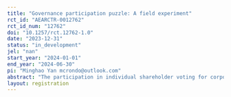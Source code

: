 ```yaml
---
title: "Governance participation puzzle: A field experiment"
rct_id: "AEARCTR-0012762"
rct_id_num: "12762"
doi: "10.1257/rct.12762-1.0"
date: "2023-12-31"
status: "in_development"
jel: "nan"
start_year: "2024-01-01"
end_year: "2024-06-30"
pi: "Minghao Yan mcrondo@outlook.com"
abstract: "The participation in individual shareholder voting for corporate governance proposals among publicly listed firms in China is notably low. This project aims to conduct a field experiment by providing governance knowledge and information about voting events to individual investors, assessing whether the treated firms experience an increase in shareholder voting participation and governance changes in the post-experiment period."
layout: registration
---
```


